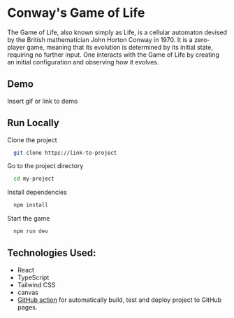 
# Conway's Game of Life

The Game of Life, also known simply as Life, is a cellular automaton devised by the British mathematician John Horton Conway in 1970. It is a zero-player game, meaning that its evolution is determined by its initial state, requiring no further input. One interacts with the Game of Life by creating an initial configuration and observing how it evolves.

## Demo

Insert gif or link to demo


## Run Locally

Clone the project

```bash
  git clone https://link-to-project
```

Go to the project directory

```bash
  cd my-project
```

Install dependencies

```bash
  npm install
```

Start the game

```bash
  npm run dev
```
## Technologies Used:

- React
- TypeScript
- Tailwind CSS
- canvas
- [GitHub action](https://github.com/JamesIves/github-pages-deploy-action) for automatically build, test and deploy project to GitHub pages.